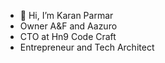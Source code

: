 - 👋 Hi, I’m Karan Parmar
- Owner A&F and Aazuro
- CTO at Hn9 Code Craft
- Entrepreneur and Tech Architect


<!---
PrinceZX/PrinceZX is a ✨ special ✨ repository because its `README.md` (this file) appears on your GitHub profile.
You can click the Preview link to take a look at your changes.
--->

